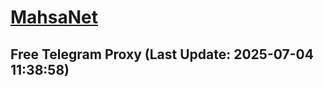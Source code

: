 
# [MahsaNet](https://t.me/mahsa_net)
## Free Telegram Proxy (Last Update: 2025-07-04 11:38:58)

    